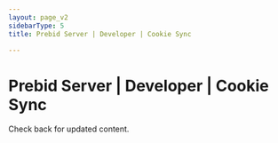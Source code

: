 ```yaml
---
layout: page_v2
sidebarType: 5
title: Prebid Server | Developer | Cookie Sync

---
```


# Prebid Server | Developer | Cookie Sync

Check back for updated content.
